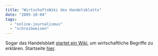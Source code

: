 ```yaml
---
title: "WirtschaftsWiki des Handelsblatts"
date: "2005-10-04"
tags: 
  - "online-journalismus"
  - "schreibweisen"
---
```


Sogar das Handelsblatt [startet ein Wiki](http://www.prportal.de/02-10-05-514674.html?rss=true), um wirtschaftliche Begriffe zu erklären. Startseite [hier](http://www.wirtschaftswiki.de/index.php?title=Hauptseite).
